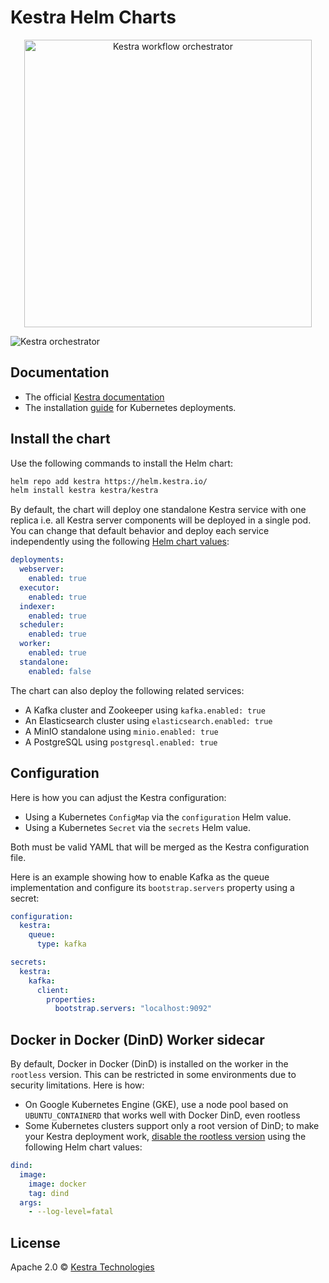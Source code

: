 # Kestra Helm Charts

<p align="center">
  <img width="460" src="https://kestra.io/logo.svg"  alt="Kestra workflow orchestrator" />
</p>

![Kestra orchestrator](https://kestra.io/video.gif)

## Documentation

* The official [Kestra documentation](https://kestra.io/docs)
* The installation [guide](https://kestra.io/docs/installation/kubernetes) for Kubernetes deployments.

## Install the chart

Use the following commands to install the Helm chart:

```bash
helm repo add kestra https://helm.kestra.io/
helm install kestra kestra/kestra
```

By default, the chart will deploy one standalone Kestra service with one replica i.e. all Kestra server components will be deployed in a single pod. You can change that default behavior and deploy each service independently using the following [Helm chart values](https://github.com/kestra-io/helm-charts/blob/master/charts/kestra/values.yaml):

```yaml
deployments:
  webserver:
    enabled: true
  executor:
    enabled: true
  indexer:
    enabled: true
  scheduler:
    enabled: true
  worker:
    enabled: true
  standalone:
    enabled: false
```

The chart can also deploy the following related services:

* A Kafka cluster and Zookeeper using `kafka.enabled: true`
* An Elasticsearch cluster using `elasticsearch.enabled: true`
* A MinIO standalone using `minio.enabled: true`
* A PostgreSQL using `postgresql.enabled: true`

## Configuration

Here is how you can adjust the Kestra configuration:

* Using a Kubernetes `ConfigMap` via the `configuration` Helm value.
* Using a Kubernetes `Secret` via the `secrets` Helm value.

Both must be valid YAML that will be merged as the Kestra configuration file.

Here is an example showing how to enable Kafka as the queue implementation and configure its `bootstrap.servers` property using a secret:

```yaml
configuration:
  kestra:
    queue:
      type: kafka

secrets:
  kestra:
    kafka:
      client:
        properties:
          bootstrap.servers: "localhost:9092"
```

## Docker in Docker (DinD) Worker sidecar

By default, Docker in Docker (DinD) is installed on the worker in the `rootless` version. This can be restricted in some environments due to security limitations. Here is how:

* On Google Kubernetes Engine (GKE), use a node pool based on `UBUNTU_CONTAINERD` that works well with Docker DinD, even rootless
* Some Kubernetes clusters support only a root version of DinD; to make your Kestra deployment work, [disable the rootless version](https://github.com/kestra-io/helm-charts/blob/master/charts/kestra/values.yaml#L102-L106) using the following Helm chart values:

```yaml
dind:
  image:
    image: docker
    tag: dind
  args:
    - --log-level=fatal
```

## License
Apache 2.0 © [Kestra Technologies](https://kestra.io)
